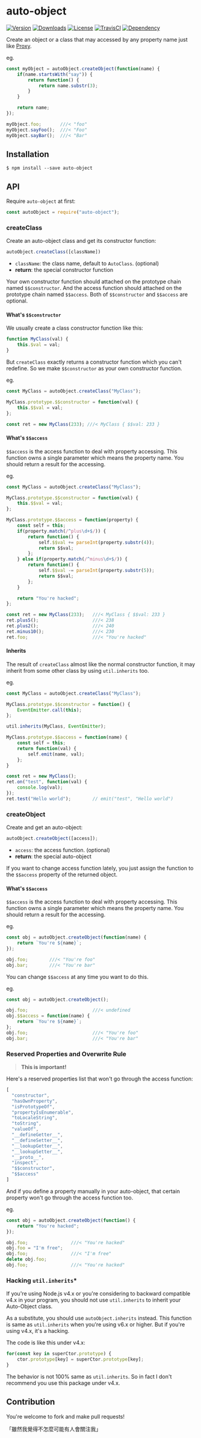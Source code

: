 # auto-object

[![Version](http://img.shields.io/npm/v/auto-object.svg)](https://www.npmjs.com/package/auto-object)
[![Downloads](http://img.shields.io/npm/dm/auto-object.svg)](https://www.npmjs.com/package/auto-object)
[![License](https://img.shields.io/npm/l/auto-object.svg?style=flat)](https://opensource.org/licenses/MIT)
[![TravisCI](https://travis-ci.org/XadillaX/auto-object.svg)](https://travis-ci.org/XadillaX/auto-object)
[![Dependency](https://david-dm.org/XadillaX/auto-object.svg)](https://david-dm.org/XadillaX/auto-object)

Create an object or a class that may accessed by any property name just like
[Proxy](https://developer.mozilla.org/en-US/docs/Web/JavaScript/Reference/Global_Objects/Proxy).

eg.

```js
const myObject = autoObject.createObject(function(name) {
    if(name.startsWith("say")) {
        return function() {
            return name.substr(3);
        }
    }

    return name;
});

myObject.foo;       ///< "foo"
myObject.sayFoo();  ///< "Foo"
myObject.sayBar();  ///< "Bar"
```

## Installation

```console
$ npm install --save auto-object
```

## API

Require `auto-object` at first:

```js
const autoObject = require("auto-object");
```

### createClass

Create an auto-object class and get its constructor function:

```js
autoObject.createClass([className])
```

+ `className`: the class name, default to `AutoClass`. (optional)
+ **return**: the special constructor function

Your own constructor function should attached on the prototype chain named
`$$constructor`. And the access function should attached on the prototype chain
named `$$access`. Both of `$$constructor` and `$$access` are optional.

#### What's `$$constructor`

We usually create a class constructor function like this:

```js
function MyClass(val) {
    this.$val = val;
}
```

But `createClass` exactly returns a constructor function which you can't
redefine. So we make `$$constructor` as your own constructor function.

eg.

```js
const MyClass = autoObject.createClass("MyClass");

MyClass.prototype.$$constructor = function(val) {
    this.$$val = val;
};

const ret = new MyClass(233); ///< MyClass { $$val: 233 }
```

#### What's `$$access`

`$$access` is the access function to deal with property accessing. This function
owns a single parameter which means the property name. You should return a
result for the accessing.

eg.

```js
const MyClass = autoObject.createClass("MyClass");

MyClass.prototype.$$constructor = function(val) {
    this.$$val = val;
};

MyClass.prototype.$$access = function(property) {
    const self = this;
    if(property.match(/^plus\d+$/)) {
        return function() {
            self.$$val += parseInt(property.substr(4));
            return $$val;
        };
    } else if(property.match(/^minus\d+$/)) {
        return function() {
            self.$$val -= parseInt(property.substr(5));
            return $$val;
        };
    }

    return "You're hacked";
};

const ret = new MyClass(233);   ///< MyClass { $$val: 233 }
ret.plus5();                    ///< 238
ret.plus2();                    ///< 240
ret.minus10();                  ///< 230
ret.foo;                        ///< "You're hacked"
```

#### Inherits

The result of `createClass` almost like the normal constructor function, it may
inherit from some other class by using `util.inherits` too.

eg.

```js
const MyClass = autoObject.createClass("MyClass");

MyClass.prototype.$$constructor = function() {
    EventEmitter.call(this);
};

util.inherits(MyClass, EventEmitter);

MyClass.prototype.$$access = function(name) {
    const self = this;
    return function(val) {
        self.emit(name, val);
    };
}

const ret = new MyClass();
ret.on("test", function(val) {
    console.log(val);
});
ret.test("Hello world");        // emit("test", "Hello world")
```

### createObject

Create and get an auto-object:

```js
autoObject.createObject([access]);
```

+ `access`: the access function. (optional)
+ **return**: the special auto-object

If you want to change access function lately, you just assign the function to
the `$$access` property of the returned object.

#### What's `$$access`

`$$access` is the access function to deal with property accessing. This function
owns a single parameter which means the property name. You should return a
result for the accessing.

eg.

```js
const obj = autoObject.createObject(function(name) {
    return `You're ${name}`;
});

obj.foo;        ///< "You're foo"
obj.bar;        ///< "You're bar"
```

You can change `$$access` at any time you want to do this.

eg.

```js
const obj = autoObject.createObject();

obj.foo;                        ///< undefined
obj.$$access = function(name) {
    return `You're ${name}`;
};
obj.foo;                        ///< "You're foo"
obj.bar;                        ///< "You're bar"
```

### Reserved Properties and Overwrite Rule

> **This is important!**

Here's a reserved properties list that won't go through the access function:

```js
[
  "constructor",
  "hasOwnProperty",
  "isPrototypeOf",
  "propertyIsEnumerable",
  "toLocaleString",
  "toString",
  "valueOf",
  "__defineGetter__",
  "__defineSetter__",
  "__lookupGetter__",
  "__lookupSetter__",
  "__proto__",
  "inspect",
  "$$constructor",
  "$$access"
]
```

And if you define a property manually in your auto-object, that certain property
won't go through the access function too.

eg.

```js
const obj = autoObject.createObject(function() {
    return "You're hacked";
});

obj.foo;                ///< "You're hacked"
obj.foo = "I'm free";
obj.foo;                ///< "I'm free"
delete obj.foo;
obj.foo;                ///< "You're hacked"
```

### Hacking `util.inherits`*

If you're using Node.js v4.x or you're considering to backward compatible v4.x
in your program, you should not use `util.inherits` to inherit your Auto-Object
class.

As a substitute, you should use `autoObject.inherits` instead. This function is
same as `util.inherits` when you're using v6.x or higher. But if you're using
v4.x, it's a hacking.

The code is like this under v4.x:

```js
for(const key in superCtor.prototype) {
    ctor.prototype[key] = superCtor.prototype[key];
}
```

The behavior is not 100% same as `util.inherits`. So in fact I don't recommend
you use this package under v4.x.

## Contribution

You're welcome to fork and make pull requests!

「雖然我覺得不怎麼可能有人會關注我」
